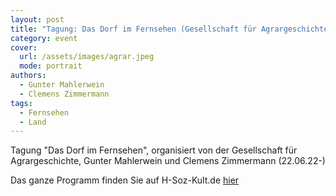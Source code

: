 ```yaml
---
layout: post
title: "Tagung: Das Dorf im Fernsehen (Gesellschaft für Agrargeschichte)"
category: event
cover:
  url: /assets/images/agrar.jpeg
  mode: portrait
authors:
  - Gunter Mahlerwein
  - Clemens Zimmermann
tags:
  - Fernsehen
  - Land
---
```


Tagung "Das Dorf im Fernsehen", organisiert von der Gesellschaft für Agrargeschichte, Gunter Mahlerwein und Clemens Zimmermann (22.06.22-)

<!-- more -->

Das ganze Programm finden Sie auf H-Soz-Kult.de [hier](https://www.hsozkult.de/event/id/event-117816)
